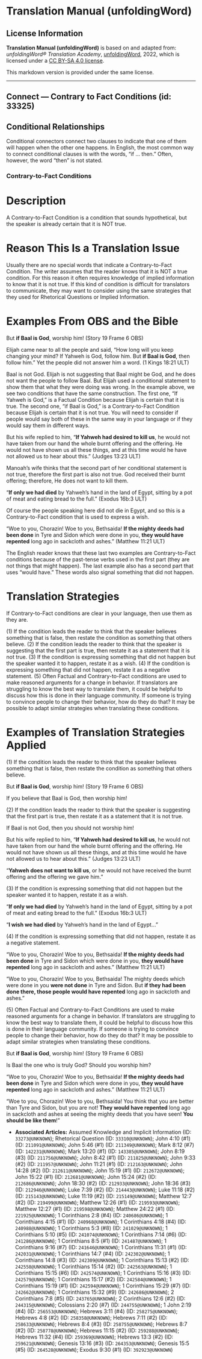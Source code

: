 # Translation Manual (unfoldingWord)

## License Information

**Translation Manual (unfoldingWord)** is based on and adapted from: _unfoldingWord® Translation Academy_, [unfoldingWord](https://unfoldingword.org/utw), 2022, which is licensed under a [CC BY-SA 4.0 license](https://creativecommons.org/licenses/by-sa/4.0/legalcode.en).

This markdown version is provided under the same license.



--------------------------------

## Connect — Contrary to Fact Conditions (id: 33325)

Conditional Relationships
-------------------------

Conditional connectors connect two clauses to indicate that one of them will happen when the other one happens. In English, the most common way to connect conditional clauses is with the words, “if … then.” Often, however, the word “then” is not stated.

### Contrary\-to\-Fact Conditions

Description
===========

A Contrary\-to\-Fact Condition is a condition that sounds hypothetical, but the speaker is already certain that it is NOT true.

Reason This Is a Translation Issue
==================================

Usually there are no special words that indicate a Contrary\-to\-Fact Condition. The writer assumes that the reader knows that it is NOT a true condition. For this reason it often requires knowledge of implied information to know that it is not true. If this kind of condition is difficult for translators to communicate, they may want to consider using the same strategies that they used for Rhetorical Questions or Implied Information.

Examples From OBS and the Bible
===============================

But **if Baal is God**, worship him! (Story 19 Frame 6 OBS)

Elijah came near to all the people and said, “How long will you keep changing your mind? If Yahweh is God, follow him. But **if Baal is God**, then follow him.” Yet the people did not answer him a word. (1 Kings 18:21 ULT)

Baal is not God. Elijah is not suggesting that Baal might be God, and he does not want the people to follow Baal. But Elijah used a conditional statement to show them that what they were doing was wrong. In the example above, we see two conditions that have the same construction. The first one, “If Yahweh is God,” is a Factual Condition because Elijah is certain that it is true. The second one, “if Baal is God,” is a Contrary\-to\-Fact Condition because Elijah is certain that it is not true. You will need to consider if people would say both of these in the same way in your language or if they would say them in different ways.

But his wife replied to him, “**If Yahweh had desired to kill us**, he would not have taken from our hand the whole burnt offering and the offering. He would not have shown us all these things, and at this time would he have not allowed us to hear about this.” (Judges 13:23 ULT)

Manoah’s wife thinks that the second part of her conditional statement is not true, therefore the first part is also not true. God received their burnt offering; therefore, He does not want to kill them.

“**If only we had died** by Yahweh’s hand in the land of Egypt, sitting by a pot of meat and eating bread to the full.” (Exodus 16b:3 ULT)

Of course the people speaking here did not die in Egypt, and so this is a Contrary\-to\-Fact condition that is used to express a wish.

“Woe to you, Chorazin! Woe to you, Bethsaida! **If the mighty deeds had been done** in Tyre and Sidon which were done in you, **they would have repented** long ago in sackcloth and ashes.” (Matthew 11:21 ULT)

The English reader knows that these last two examples are Contrary\-to\-Fact conditions because of the past\-tense verbs used in the first part (they are not things that might happen). The last example also has a second part that uses “would have.” These words also signal something that did not happen.

Translation Strategies
======================

If Contrary\-to\-Fact conditions are clear in your language, then use them as they are.

(1\) If the condition leads the reader to think that the speaker believes something that is false, then restate the condition as something that others believe. (2\) If the condition leads the reader to think that the speaker is suggesting that the first part is true, then restate it as a statement that it is not true. (3\) If the condition is expressing something that did not happen but the speaker wanted it to happen, restate it as a wish. (4\) If the condition is expressing something that did not happen, restate it as a negative statement. (5\) Often Factual and Contrary\-to\-Fact conditions are used to make reasoned arguments for a change in behavior. If translators are struggling to know the best way to translate them, it could be helpful to discuss how this is done in their language community. If someone is trying to convince people to change their behavior, how do they do that? It may be possible to adapt similar strategies when translating these conditions.

Examples of Translation Strategies Applied
==========================================

(1\) If the condition leads the reader to think that the speaker believes something that is false, then restate the condition as something that others believe.

But **if Baal is God**, worship him! (Story 19 Frame 6 OBS)

If you believe that Baal is God, then worship him!

(2\) If the condition leads the reader to think that the speaker is suggesting that the first part is true, then restate it as a statement that it is not true.

If Baal is not God, then you should not worship him!

But his wife replied to him, “**If Yahweh had desired to kill us**, he would not have taken from our hand the whole burnt offering and the offering. He would not have shown us all these things, and at this time would he have not allowed us to hear about this.” (Judges 13:23 ULT)

“**Yahweh does not want to kill us**, or he would not have received the burnt offering and the offering we gave him.”

(3\) If the condition is expressing something that did not happen but the speaker wanted it to happen, restate it as a wish.

“**If only we had died** by Yahweh’s hand in the land of Egypt, sitting by a pot of meat and eating bread to the full.” (Exodus 16b:3 ULT)

“**I wish we had died** by Yahweh’s hand in the land of Egypt…”

(4\) If the condition is expressing something that did not happen, restate it as a negative statement.

“Woe to you, Chorazin! Woe to you, Bethsaida! **If the mighty deeds had been done** in Tyre and Sidon which were done in you, **they would have repented** long ago in sackcloth and ashes.” (Matthew 11:21 ULT)

“Woe to you, Chorazin! Woe to you, Bethsaida! The mighty deeds which were done in you **were not done** in Tyre and Sidon. But **if they had been done there, those people would have repented** long ago in sackcloth and ashes.”

(5\) Often Factual and Contrary\-to\-Fact Conditions are used to make reasoned arguments for a change in behavior. If translators are struggling to know the best way to translate them, it could be helpful to discuss how this is done in their language community. If someone is trying to convince people to change their behavior, how do they do that? It may be possible to adapt similar strategies when translating these conditions.

But **if Baal is God**, worship him! (Story 19 Frame 6 OBS)

Is Baal the one who is truly God? Should you worship him?

“Woe to you, Chorazin! Woe to you, Bethsaida! **If the mighty deeds had been done** in Tyre and Sidon which were done in you, **they would have repented** long ago in sackcloth and ashes.” (Matthew 11:21 ULT)

“Woe to you, Chorazin! Woe to you, Bethsaida! You think that you are better than Tyre and Sidon, but you are not! **They would have repented** long ago in sackcloth and ashes at seeing the mighty deeds that you have seen! **You should be like them**!”

* **Associated Articles:** Assumed Knowledge and Implicit Information (ID: `33273@UNKNOWN`); Rhetorical Question (ID: `33310@UNKNOWN`); John 4:10 (#1) (ID: `211091@UNKNOWN`); John 5:46 (#1) (ID: `211349@UNKNOWN`); Mark 8:12 (#7) (ID: `142231@UNKNOWN`); Mark 13:20 (#1) (ID: `143385@UNKNOWN`); John 8:19 (#3) (ID: `211756@UNKNOWN`); John 8:42 (#1) (ID: `211825@UNKNOWN`); John 9:33 (#2) (ID: `211957@UNKNOWN`); John 11:21 (#1) (ID: `212163@UNKNOWN`); John 14:28 (#2) (ID: `212611@UNKNOWN`); John 15:19 (#1) (ID: `212672@UNKNOWN`); John 15:22 (#1) (ID: `212681@UNKNOWN`); John 15:24 (#2) (ID: `212686@UNKNOWN`); John 18:30 (#2) (ID: `212933@UNKNOWN`); John 18:36 (#3) (ID: `212946@UNKNOWN`); Luke 7:39 (#2) (ID: `214443@UNKNOWN`); Luke 11:18 (#2) (ID: `215143@UNKNOWN`); Luke 11:19 (#2) (ID: `215149@UNKNOWN`); Matthew 12:7 (#2) (ID: `219499@UNKNOWN`); Matthew 12:26 (#1) (ID: `219593@UNKNOWN`); Matthew 12:27 (#1) (ID: `219598@UNKNOWN`); Matthew 24:22 (#1) (ID: `221925@UNKNOWN`); 1 Corinthians 2:8 (#4) (ID: `240686@UNKNOWN`); 1 Corinthians 4:15 (#1) (ID: `240968@UNKNOWN`); 1 Corinthians 4:18 (#4) (ID: `240988@UNKNOWN`); 1 Corinthians 5:3 (#8) (ID: `241029@UNKNOWN`); 1 Corinthians 5:10 (#5) (ID: `241074@UNKNOWN`); 1 Corinthians 7:14 (#6) (ID: `241286@UNKNOWN`); 1 Corinthians 8:5 (#1) (ID: `241487@UNKNOWN`); 1 Corinthians 9:16 (#7) (ID: `241646@UNKNOWN`); 1 Corinthians 11:31 (#1) (ID: `242031@UNKNOWN`); 1 Corinthians 14:7 (#4) (ID: `242302@UNKNOWN`); 1 Corinthians 14:8 (#3) (ID: `242309@UNKNOWN`); 1 Corinthians 15:13 (#2) (ID: `242558@UNKNOWN`); 1 Corinthians 15:14 (#2) (ID: `242563@UNKNOWN`); 1 Corinthians 15:15 (#6) (ID: `242574@UNKNOWN`); 1 Corinthians 15:16 (#3) (ID: `242579@UNKNOWN`); 1 Corinthians 15:17 (#2) (ID: `242584@UNKNOWN`); 1 Corinthians 15:19 (#1) (ID: `242594@UNKNOWN`); 1 Corinthians 15:29 (#7) (ID: `242662@UNKNOWN`); 1 Corinthians 15:32 (#9) (ID: `242686@UNKNOWN`); 2 Corinthians 7:8 (#5) (ID: `243765@UNKNOWN`); 2 Corinthians 12:6 (#2) (ID: `244315@UNKNOWN`); Colossians 2:20 (#7) (ID: `244755@UNKNOWN`); 1 John 2:19 (#4) (ID: `256553@UNKNOWN`); Hebrews 3:11 (#4) (ID: `258275@UNKNOWN`); Hebrews 4:8 (#2) (ID: `258358@UNKNOWN`); Hebrews 7:11 (#2) (ID: `258633@UNKNOWN`); Hebrews 8:4 (#3) (ID: `258755@UNKNOWN`); Hebrews 8:7 (#2) (ID: `258778@UNKNOWN`); Hebrews 11:15 (#2) (ID: `259288@UNKNOWN`); Hebrews 11:32 (#4) (ID: `259369@UNKNOWN`); Hebrews 13:3 (#2) (ID: `259621@UNKNOWN`); Genesis 13:16 (#3) (ID: `264353@UNKNOWN`); Genesis 15:5 (#5) (ID: `264528@UNKNOWN`); Exodus 9:30 (#1) (ID: `392923@UNKNOWN`)

